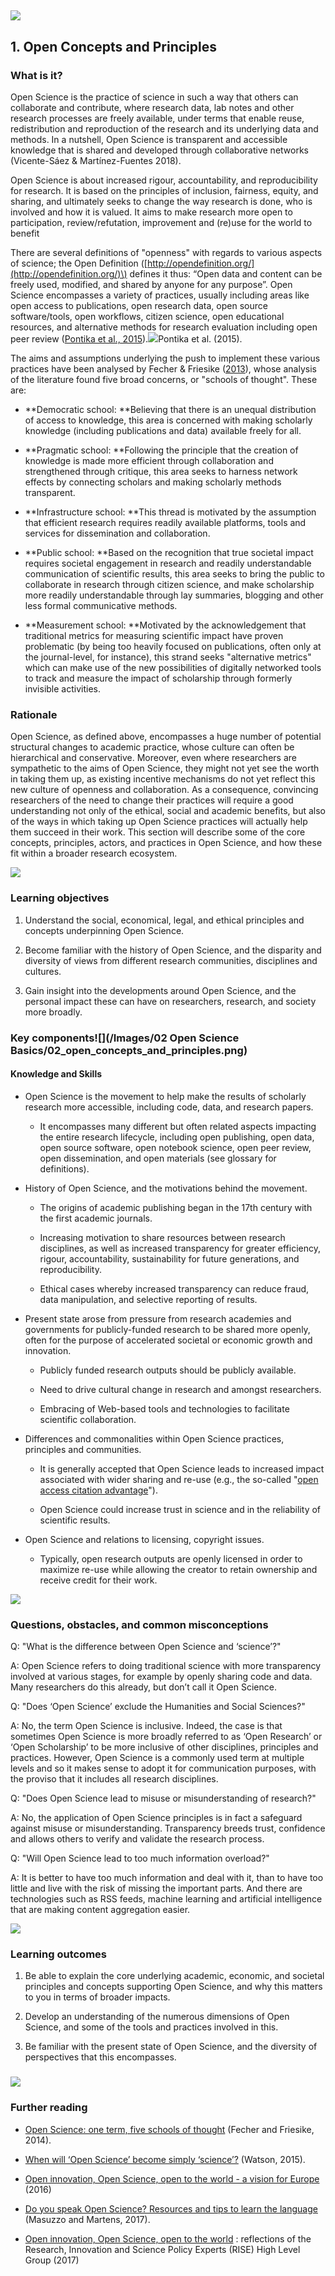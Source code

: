 ## ![](/Images/Icons/cloud.png)

## 1. Open Concepts and Principles

### What is it?

Open Science is the practice of science in such a way that others can collaborate and contribute, where research data, lab notes and other research processes are freely available, under terms that enable reuse, redistribution and reproduction of the research and its underlying data and methods. In a nutshell, Open Science is transparent and accessible knowledge that is shared and developed through collaborative networks \(Vicente-Sáez & Martínez-Fuentes 2018\).

Open Science is about increased rigour, accountability, and reproducibility for research. It is based on the principles of inclusion, fairness, equity, and sharing, and ultimately seeks to change the way research is done, who is involved and how it is valued. It aims to make research more open to participation, review/refutation, improvement and \(re\)use for the world to benefit

There are several definitions of "openness" with regards to various aspects of science; the Open Definition \([http://opendefinition.org/](http://opendefinition.org/)\) defines it thus: “Open data and content can be freely used, modified, and shared by anyone for any purpose”. Open Science encompasses a variety of practices, usually including areas like open access to publications, open research data, open source software/tools, open workflows, citizen science, open educational resources, and alternative methods for research evaluation including open peer review \([Pontika et al., 2015](https://f1000research.com/articles/6-588/v2#ref-59)\).![](/Images/image_0.png)Pontika et al. \(2015\).

The aims and assumptions underlying the push to implement these various practices have been analysed by Fecher & Friesike \([2013](https://papers.ssrn.com/sol3/papers.cfm?abstract_id=2272036)\), whose analysis of the literature found five broad concerns, or "schools of thought". These are:

* **Democratic school: **Believing that there is an unequal distribution of access to knowledge, this area is concerned with making scholarly knowledge \(including publications and data\) available freely for all.

* **Pragmatic school: **Following the principle that the creation of knowledge is made more efficient through collaboration and strengthened through critique, this area seeks to harness network effects by connecting scholars and making scholarly methods transparent.

* **Infrastructure school: **This thread is motivated by the assumption that efficient research requires readily available platforms, tools and services for dissemination and collaboration.

* **Public school: **Based on the recognition that true societal impact requires societal engagement in research and readily understandable communication of scientific results, this area seeks to bring the public to collaborate in research through citizen science, and make scholarship more readily understandable through lay summaries, blogging and other less formal communicative methods.

* **Measurement school: **Motivated by the acknowledgement that traditional metrics for measuring scientific impact have proven problematic \(by being too heavily focused on publications, often only at the journal-level, for instance\), this strand seeks "alternative metrics" which can make use of the new possibilities of digitally networked tools to track and measure the impact of scholarship through formerly invisible activities.

### Rationale

Open Science, as defined above, encompasses a huge number of potential structural changes to academic practice, whose culture can often be hierarchical and conservative. Moreover, even where researchers are sympathetic to the aims of Open Science, they might not yet see the worth in taking them up, as existing incentive mechanisms do not yet reflect this new culture of openness and collaboration. As a consequence, convincing researchers of the need to change their practices will require a good understanding not only of the ethical, social and academic benefits, but also of the ways in which taking up Open Science practices will actually help them succeed in their work. This section will describe some of the core concepts, principles, actors, and practices in Open Science, and how these fit within a broader research ecosystem.

![](/Images/image_1.png)

### Learning objectives

1. Understand the social, economical, legal, and ethical principles and concepts underpinning Open Science.

2. Become familiar with the history of Open Science, and the disparity and diversity of views from different research communities, disciplines and cultures.

3. Gain insight into the developments around Open Science, and the personal impact these can have on researchers, research, and society more broadly.

### Key components![](/Images/02 Open Science Basics/02_open_concepts_and_principles.png)

#### Knowledge and Skills

* Open Science is the movement to help make the results of scholarly research more accessible, including code, data, and research papers.

  * It encompasses many different but often related aspects impacting the entire research lifecycle, including open publishing, open data, open source software, open notebook science, open peer review, open dissemination, and open materials \(see glossary for definitions\).

* History of Open Science, and the motivations behind the movement.

  * The origins of academic publishing began in the 17th century with the first academic journals.

  * Increasing motivation to share resources between research disciplines, as well as increased transparency for greater efficiency, rigour, accountability, sustainability for future generations, and reproducibility.

  * Ethical cases whereby increased transparency can reduce fraud, data manipulation, and selective reporting of results.

* Present state arose from pressure from research academies and governments for publicly-funded research to be shared more openly, often for the purpose of accelerated societal or economic growth and innovation.

  * Publicly funded research outputs should be publicly available.

  * Need to drive cultural change in research and amongst researchers.

  * Embracing of Web-based tools and technologies to facilitate scientific collaboration.

* Differences and commonalities within Open Science practices, principles and communities.

  * It is generally accepted that Open Science leads to increased impact associated with wider sharing and re-use \(e.g., the so-called "[open access citation advantage](https://sparceurope.org/what-we-do/open-access/sparc-europe-open-access-resources/open-access-citation-advantage-service-oaca/oaca-list/)"\).

  * Open Science could increase trust in science and in the reliability of scientific results.

* Open Science and relations to licensing, copyright issues.

  * Typically, open research outputs are openly licensed in order to maximize re-use while allowing the creator to retain ownership and receive credit for their work.

![](/Images/Icons/questions.png)

### Questions, obstacles, and common misconceptions

Q: "What is the difference between Open Science and ‘science’?"

A: Open Science refers to doing traditional science with more transparency involved at various stages, for example by openly sharing code and data. Many researchers do this already, but don’t call it Open Science.

Q: "Does ‘Open Science’ exclude the Humanities and Social Sciences?"

A: No, the term Open Science is inclusive. Indeed, the case is that sometimes Open Science is more broadly referred to as ‘Open Research’ or ‘Open Scholarship’ to be more inclusive of other disciplines, principles and practices. However, Open Science is a commonly used term at multiple levels and so it makes sense to adopt it for communication purposes, with the proviso that it includes all research disciplines.

Q: "Does Open Science lead to misuse or misunderstanding of research?"

A: No, the application of Open Science principles is in fact a safeguard against misuse or misunderstanding. Transparency breeds trust, confidence and allows others to verify and validate the research process.

Q: "Will Open Science lead to too much information overload?"

A: It is better to have too much information and deal with it, than to have too little and live with the risk of missing the important parts. And there are technologies such as RSS feeds, machine learning and artificial intelligence that are making content aggregation easier.

![](/Images/Icons/output.png)

### Learning outcomes

1. Be able to explain the core underlying academic, economic, and societal principles and concepts supporting Open Science, and why this matters to you in terms of broader impacts.

2. Develop an understanding of the numerous dimensions of Open Science, and some of the tools and practices involved in this.

3. Be familiar with the present state of Open Science, and the diversity of perspectives that this encompasses.

### ![](/Images/Icons/magnifying_glass.png)

### Further reading

* [Open Science: one term, five schools of thought](https://link.springer.com/chapter/10.1007%2F978-3-319-00026-8_2) \(Fecher and Friesike, 2014\).

* [When will ‘Open Science’ become simply ‘science’?](https://genomebiology.biomedcentral.com/articles/10.1186/s13059-015-0669-2) \(Watson, 2015\).

* [Open innovation, Open Science, open to the world - a vision for Europe](https://ec.europa.eu/digital-single-market/en/news/open-innovation-open-science-open-world-vision-europe) \(2016\)

* [Do you speak Open Science? Resources and tips to learn the language](https://peerj.com/preprints/2689/) \(Masuzzo and Martens, 2017\).

* [Open innovation, Open Science, open to the world](https://publications.europa.eu/en/publication-detail/-/publication/527ea7ce-36fc-11e7-a08e-01aa75ed71a1) : reflections of the Research, Innovation and Science Policy Experts \(RISE\) High Level Group \(2017\)



